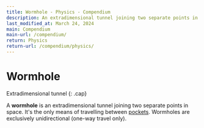 ```yaml
---
title: Wormhole - Physics - Compendium
description: An extradimensional tunnel joining two separate points in space
last_modified_at: March 24, 2024
main: Compendium
main-url: /compendium/
return: Physics
return-url: /compendium/physics/
---
```


# Wormhole
Extradimensional tunnel
{: .cap}

A **wormhole** is an extradimensional tunnel joining two separate points in space. It's the only means of travelling between [pockets](/compendium/locations/pocket/). Wormholes are exclusively unidirectional (one-way travel only).